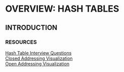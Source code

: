 # OVERVIEW: HASH TABLES
## INTRODUCTION


### RESOURCES
[Hash Table Interview Questions](https://www.geeksforgeeks.org/top-20-hashing-technique-based-interview-questions/)  
[Closed Addressing Visualization](https://www.cs.usfca.edu/~galles/visualization/ClosedHash.html)  
[Open Addressing Visualization](https://www.cs.usfca.edu/~galles/visualization/ClosedHashBucket.html)